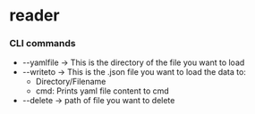 # reader

### CLI commands
* --yamlfile -> This is the directory of the file you want to load
* --writeto -> This is the .json file you want to load the data to:
     - Directory/Filename
     - cmd: Prints yaml file content to cmd
* --delete -> path of file you want to delete
            
